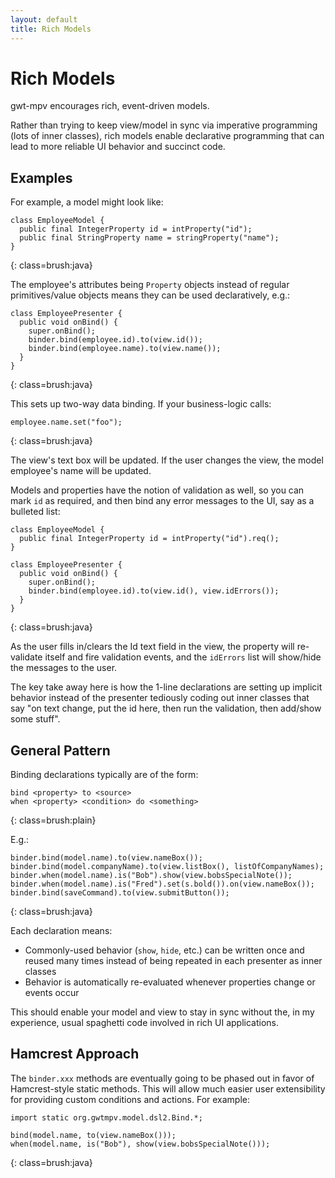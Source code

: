 ```yaml
---
layout: default
title: Rich Models
---
```


Rich Models
===========

gwt-mpv encourages rich, event-driven models.

Rather than trying to keep view/model in sync via imperative programming (lots of inner classes), rich models enable declarative programming that can lead to more reliable UI behavior and succinct code.

Examples
--------

For example, a model might look like:

    class EmployeeModel {
      public final IntegerProperty id = intProperty("id");
      public final StringProperty name = stringProperty("name");
    }
{: class=brush:java}

The employee's attributes being `Property` objects instead of regular primitives/value objects means they can be used declaratively, e.g.:

    class EmployeePresenter {
      public void onBind() {
        super.onBind();
        binder.bind(employee.id).to(view.id());
        binder.bind(employee.name).to(view.name());
      }
    }
{: class=brush:java}

This sets up two-way data binding. If your business-logic calls:

    employee.name.set("foo");
{: class=brush:java}

The view's text box will be updated. If the user changes the view, the model employee's name will be updated.

Models and properties have the notion of validation as well, so you can mark `id` as required, and then bind any error messages to the UI, say as a bulleted list:

    class EmployeeModel {
      public final IntegerProperty id = intProperty("id").req();
    }

    class EmployeePresenter {
      public void onBind() {
        super.onBind();
        binder.bind(employee.id).to(view.id(), view.idErrors());
      }
    }
{: class=brush:java}

As the user fills in/clears the Id text field in the view, the property will re-validate itself and fire validation events, and the `idErrors` list will show/hide the messages to the user.

The key take away here is how the 1-line declarations are setting up implicit behavior instead of the presenter tediously coding out inner classes that say "on text change, put the id here, then run the validation, then add/show some stuff".

General Pattern
---------------

Binding declarations typically are of the form:

    bind <property> to <source>
    when <property> <condition> do <something>
{: class=brush:plain}

E.g.:

    binder.bind(model.name).to(view.nameBox());
    binder.bind(model.companyName).to(view.listBox(), listOfCompanyNames);
    binder.when(model.name).is("Bob").show(view.bobsSpecialNote());
    binder.when(model.name).is("Fred").set(s.bold()).on(view.nameBox());
    binder.bind(saveCommand).to(view.submitButton());
{: class=brush:java}

Each declaration means:

* Commonly-used behavior (`show`, `hide`, etc.) can be written once and reused many times instead of being repeated in each presenter as inner classes
* Behavior is automatically re-evaluated whenever properties change or events occur

This should enable your model and view to stay in sync without the, in my experience, usual spaghetti code involved in rich UI applications.

Hamcrest Approach
-----------------

The `binder.xxx` methods are eventually going to be phased out in favor of Hamcrest-style static methods. This will allow much easier user extensibility for providing custom conditions and actions. For example:

    import static org.gwtmpv.model.dsl2.Bind.*;

    bind(model.name, to(view.nameBox()));
    when(model.name, is("Bob"), show(view.bobsSpecialNote()));
{: class=brush:java}

